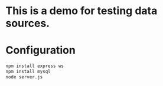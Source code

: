 # This is a demo for testing data sources.
# Configuration
```sh
npm install express ws
npm install mysql
node server.js
```
